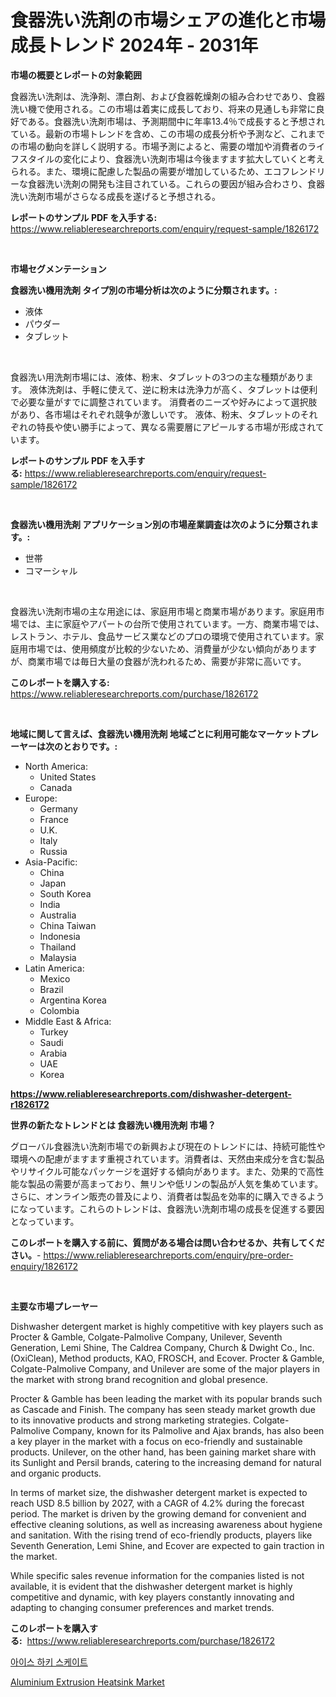 <p><h1>食器洗い洗剤の市場シェアの進化と市場成長トレンド 2024年 - 2031年</h1></p><p><strong>市場の概要とレポートの対象範囲</strong></p>
<p><p>食器洗い洗剤は、洗浄剤、漂白剤、および食器乾燥剤の組み合わせであり、食器洗い機で使用される。この市場は着実に成長しており、将来の見通しも非常に良好である。食器洗い洗剤市場は、予測期間中に年率13.4％で成長すると予想されている。最新の市場トレンドを含め、この市場の成長分析や予測など、これまでの市場の動向を詳しく説明する。市場予測によると、需要の増加や消費者のライフスタイルの変化により、食器洗い洗剤市場は今後ますます拡大していくと考えられる。また、環境に配慮した製品の需要が増加しているため、エコフレンドリーな食器洗い洗剤の開発も注目されている。これらの要因が組み合わさり、食器洗い洗剤市場がさらなる成長を遂げると予想される。</p></p>
<p><strong>レポートのサンプル PDF を入手する:</strong> <a href="https://www.reliableresearchreports.com/enquiry/request-sample/1826172">https://www.reliableresearchreports.com/enquiry/request-sample/1826172</a></p>
<p>&nbsp;</p>
<p><strong>市場セグメンテーション</strong></p>
<p><strong>食器洗い機用洗剤 タイプ別の市場分析は次のように分類されます。:</strong></p>
<p><ul><li>液体</li><li>パウダー</li><li>タブレット</li></ul></p>
<p>&nbsp;</p>
<p><p>食器洗い用洗剤市場には、液体、粉末、タブレットの3つの主な種類があります。 液体洗剤は、手軽に使えて、逆に粉末は洗浄力が高く、タブレットは便利で必要な量がすでに調整されています。 消費者のニーズや好みによって選択肢があり、各市場はそれぞれ競争が激しいです。 液体、粉末、タブレットのそれぞれの特長や使い勝手によって、異なる需要層にアピールする市場が形成されています。</p></p>
<p><strong>レポートのサンプル PDF を入手する:</strong>&nbsp;<a href="https://www.reliableresearchreports.com/enquiry/request-sample/1826172">https://www.reliableresearchreports.com/enquiry/request-sample/1826172</a></p>
<p>&nbsp;</p>
<p><strong> 食器洗い機用洗剤 アプリケーション別の市場産業調査は次のように分類されます。:</strong></p>
<p><ul><li>世帯</li><li>コマーシャル</li></ul></p>
<p>&nbsp;</p>
<p><p>食器洗い洗剤市場の主な用途には、家庭用市場と商業市場があります。家庭用市場では、主に家庭やアパートの台所で使用されています。一方、商業市場では、レストラン、ホテル、食品サービス業などのプロの環境で使用されています。家庭用市場では、使用頻度が比較的少ないため、消費量が少ない傾向がありますが、商業市場では毎日大量の食器が洗われるため、需要が非常に高いです。</p></p>
<p><strong>このレポートを購入する:</strong>&nbsp; <a href="https://www.reliableresearchreports.com/purchase/1826172">https://www.reliableresearchreports.com/purchase/1826172</a></p>
<p>&nbsp;</p>
<p><strong>地域に関して言えば、食器洗い機用洗剤 地域ごとに利用可能なマーケットプレーヤーは次のとおりです。:</strong></p>
<p><ul>
    <li>
        North America:
        <ul>
            <li>United States</li>
            <li>Canada</li>
        </ul>
    </li>
    <li>
        Europe:
        <ul>
            <li>Germany</li>
            <li>France</li>
            <li>U.K.</li>
            <li>Italy</li>
            <li>Russia</li>
        </ul>
    </li>
    <li>
        Asia-Pacific:
        <ul>
            <li>China</li>
            <li>Japan</li>
            <li>South Korea</li>
            <li>India</li>
            <li>Australia</li>
            <li>China Taiwan</li>
            <li>Indonesia</li>
            <li>Thailand</li>
            <li>Malaysia</li>
        </ul>
    </li>
    <li>
        Latin America:
        <ul>
            <li>Mexico</li>
            <li>Brazil</li>
            <li>Argentina Korea</li>
            <li>Colombia</li>
        </ul>
    </li>
    <li>
        Middle East & Africa:
        <ul>
            <li>Turkey</li>
            <li>Saudi</li>
            <li>Arabia</li>
            <li>UAE</li>
            <li>Korea</li>
        </ul>
    </li>
    </ul></p>
<p><strong><a href="https://www.reliableresearchreports.com/dishwasher-detergent-r1826172">https://www.reliableresearchreports.com/dishwasher-detergent-r1826172</a></strong>&nbsp;</p>
<p><strong>世界の新たなトレンドとは 食器洗い機用洗剤 市場？</strong></p>
<p><p>グローバル食器洗い洗剤市場での新興および現在のトレンドには、持続可能性や環境への配慮がますます重視されています。消費者は、天然由来成分を含む製品やリサイクル可能なパッケージを選好する傾向があります。また、効果的で高性能な製品の需要が高まっており、無リンや低リンの製品が人気を集めています。さらに、オンライン販売の普及により、消費者は製品を効率的に購入できるようになっています。これらのトレンドは、食器洗い洗剤市場の成長を促進する要因となっています。</p></p>
<p><strong>このレポートを購入する前に、質問がある場合は問い合わせるか、共有してください。</strong>- <a href="https://www.reliableresearchreports.com/enquiry/pre-order-enquiry/1826172">https://www.reliableresearchreports.com/enquiry/pre-order-enquiry/1826172</a></p>
<p>&nbsp;</p>
<p><strong>主要な市場プレーヤー</strong></p>
<p><p>Dishwasher detergent market is highly competitive with key players such as Procter & Gamble, Colgate-Palmolive Company, Unilever, Seventh Generation, Lemi Shine, The Caldrea Company, Church & Dwight Co., Inc. (OxiClean), Method products, KAO, FROSCH, and Ecover. Procter & Gamble, Colgate-Palmolive Company, and Unilever are some of the major players in the market with strong brand recognition and global presence.</p><p>Procter & Gamble has been leading the market with its popular brands such as Cascade and Finish. The company has seen steady market growth due to its innovative products and strong marketing strategies. Colgate-Palmolive Company, known for its Palmolive and Ajax brands, has also been a key player in the market with a focus on eco-friendly and sustainable products. Unilever, on the other hand, has been gaining market share with its Sunlight and Persil brands, catering to the increasing demand for natural and organic products.</p><p>In terms of market size, the dishwasher detergent market is expected to reach USD 8.5 billion by 2027, with a CAGR of 4.2% during the forecast period. The market is driven by the growing demand for convenient and effective cleaning solutions, as well as increasing awareness about hygiene and sanitation. With the rising trend of eco-friendly products, players like Seventh Generation, Lemi Shine, and Ecover are expected to gain traction in the market.</p><p>While specific sales revenue information for the companies listed is not available, it is evident that the dishwasher detergent market is highly competitive and dynamic, with key players constantly innovating and adapting to changing consumer preferences and market trends.</p></p>
<p><strong>このレポートを購入する:</strong>&nbsp;&nbsp;<a href="https://www.reliableresearchreports.com/purchase/1826172">https://www.reliableresearchreports.com/purchase/1826172</a></p>
<p><p><a href="https://github.com/rsg307664904/Market-Research-Report-List-1/blob/main/605875529154.md">아이스 하키 스케이트</a></p><p><a href="https://github.com/AKSHATREPORTPRIME/Market-Research-Report-List-4/blob/main/aluminium-extrusion-heatsink-market.md">Aluminium Extrusion Heatsink Market</a></p></p>